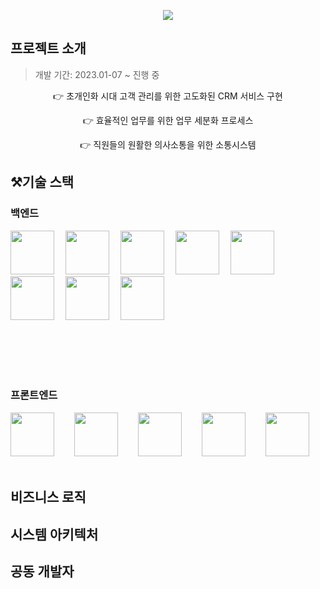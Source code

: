 <p align="center">
<img src="https://drive.google.com/uc?id=1feIHjpoOJfSb298a5qyp7XxM0ePyYMH2">
</p>

## 프로젝트 소개
> 개발 기간: 2023.01-07 ~ 진행 중

<p align="center">
👉 초개인화 시대 고객 관리를 위한 고도화된 CRM 서비스 구현
</p>

<p align="center">
👉 효율적인 업무를 위한 업무 세분화 프로세스
</p>

<p align="center">
👉 직원들의 원활한 의사소통을 위한 소통시스템
</p>

## ⚒️기술 스택

### 백엔드

<img src ="https://drive.google.com/uc?id=1T6ojVQFbVZO8xCB40qMnp4dv3hyLd01A"
  hight =70px width =70px;> 
<img src ="https://drive.google.com/uc?id=14jVM4huz__zI8O_gcxA3nBAsH77tDRkP"
  hight =70px width =70px;> 
<img src ="https://drive.google.com/uc?id=1zf8KFw9Zff9r-ESrXlfq_cBhnb0s1_jm"
  hight =70px width =70px;> 
<img src ="https://drive.google.com/uc?id=1GGIM9jSNlAUugGidsqEtmsJOgkGvjy_z"
  hight =70px width =70px;> 
<img src ="https://drive.google.com/uc?id=1qjh39LIbX82uGOBk-UVg-cvslWPHgCZM"
  hight =70px width =70px;> 
<img src ="https://drive.google.com/uc?id=1BOYzaf0Nd6y_4NNSQq1Qw2rck3wrHnHR"
  hight =70px width =70px;> 
<img src ="https://drive.google.com/uc?id=1HoYVEJMzfawjDGLJ-cpB8Gp--Rm-FbIa"
  hight =70px width =70px;> 
<img src = "https://drive.google.com/uc?id=14WFiKo-uPsq2o8yUOPRrbvtIeK3w8g8I"
  hight =70px width =70px;>


<br>
<br>
<br>
<br>

### 프론트엔드
<img src ="https://drive.google.com/uc?id=158cXoN9fPhnWyw9dUySBxi9STDsWluZL"
  hight =70px width =70px;>  
<img src ="https://drive.google.com/uc?id=1S61bRrTHOfk2-13OS4HxvfbMMBevjigi"
  hight =70px width =70px;>  
<img src ="https://drive.google.com/uc?id=1mary0K_ERaMsxiFRF4sTQn7fzrS7vuzm"
  hight =70px width =70px;>  
<img src ="https://drive.google.com/uc?id=1Ef52rjLZ7yt5W4GKH_WUyeSvUKVPBVOs"
  hight =70px width =70px;>  
<img src ="https://drive.google.com/uc?id=1VJDiBAZqBYoI0gLxWKgBvFhoPhmCtZfO"
  hight =70px width =70px;>  
  



## 비즈니스 로직

## 시스템 아키텍처

##  공동 개발자
